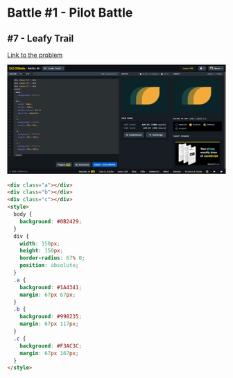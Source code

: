 # Battle #1 - Pilot Battle

## #7 - Leafy Trail

[Link to the problem](https://cssbattle.dev/play/7)

![result](./images/007_leafy-trail.png)

```html
<div class="a"></div>
<div class="b"></div>
<div class="c"></div>
<style>
  body {
    background: #0B2429;
  }
  div {
    width: 150px;
    height: 150px;
    border-radius: 67% 0;
    position: absolute;
  }
  .a {
    background: #1A4341;
    margin: 67px 67px;
  }
  .b {
    background: #998235;
    margin: 67px 117px;
  }
  .c {
    background: #F3AC3C;
    margin: 67px 167px;
  }
</style>
```
